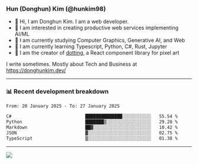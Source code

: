 ### Hun (Donghun) Kim (@hunkim98)

- 👋 Hi, I am Donghun Kim. I am a web developer. 
- 🤔 I am interested in creating productive web services implementing AI/ML
- 🔭 I am currently studying Computer Graphics, Generative AI, and Web 
- 🌱 I am currently learning Typescript, Python, C#, Rust, Jupyter
- 🎨 I am the creator of [dotting](https://github.com/hunkim98/dotting), a React component library for pixel art

I write sometimes. Mostly about Tech and Business at https://donghunkim.dev/

---
### 📊 Recent development breakdown
<!--START_SECTION:waka-->

```txt
From: 20 January 2025 - To: 27 January 2025

C#                            ██████████████░░░░░░░░░░░   55.54 %
Python                        ███████▒░░░░░░░░░░░░░░░░░   29.28 %
Markdown                      ██▓░░░░░░░░░░░░░░░░░░░░░░   10.42 %
JSON                          ▓░░░░░░░░░░░░░░░░░░░░░░░░   02.75 %
TypeScript                    ▒░░░░░░░░░░░░░░░░░░░░░░░░   01.38 %
```

<!--END_SECTION:waka-->
---

<!-- <div align='center'> -->
  <img align="center" src="https://github-readme-stats.vercel.app/api?username=hunkim98&theme=dark&show_icons=true"/>
<!-- </div> -->
<!--
**hunkim98/hunkim98** is a ✨ _special_ ✨ repository because its `README.md` (this file) appears on your GitHub profile.

Here are some ideas to get you started:

- 🔭 I’m currently working on ...
- 🌱 I’m currently learning ...
- 👯 I’m looking to collaborate on ...
- 🤔 I’m looking for help with ...
- 💬 Ask me about ...
- 📫 How to reach me: ...
- 😄 Pronouns: ...
- ⚡ Fun fact: ...
-->
